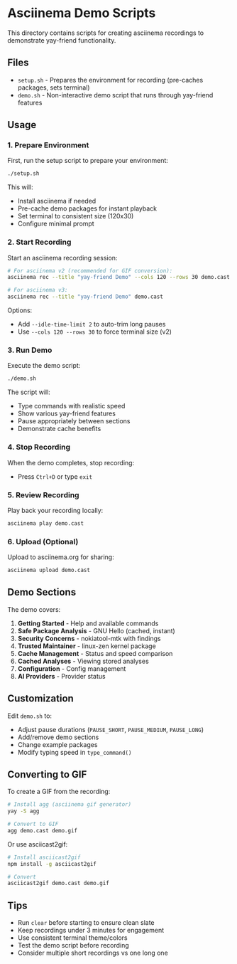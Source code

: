 # Asciinema Demo Scripts

This directory contains scripts for creating asciinema recordings to demonstrate yay-friend functionality.

## Files

- `setup.sh` - Prepares the environment for recording (pre-caches packages, sets terminal)
- `demo.sh` - Non-interactive demo script that runs through yay-friend features

## Usage

### 1. Prepare Environment

First, run the setup script to prepare your environment:

```bash
./setup.sh
```

This will:
- Install asciinema if needed
- Pre-cache demo packages for instant playback
- Set terminal to consistent size (120x30)
- Configure minimal prompt

### 2. Start Recording

Start an asciinema recording session:

```bash
# For asciinema v2 (recommended for GIF conversion):
asciinema rec --title "yay-friend Demo" --cols 120 --rows 30 demo.cast

# For asciinema v3:
asciinema rec --title "yay-friend Demo" demo.cast
```

Options:
- Add `--idle-time-limit 2` to auto-trim long pauses
- Use `--cols 120 --rows 30` to force terminal size (v2)

### 3. Run Demo

Execute the demo script:

```bash
./demo.sh
```

The script will:
- Type commands with realistic speed
- Show various yay-friend features
- Pause appropriately between sections
- Demonstrate cache benefits

### 4. Stop Recording

When the demo completes, stop recording:
- Press `Ctrl+D` or type `exit`

### 5. Review Recording

Play back your recording locally:

```bash
asciinema play demo.cast
```

### 6. Upload (Optional)

Upload to asciinema.org for sharing:

```bash
asciinema upload demo.cast
```

## Demo Sections

The demo covers:

1. **Getting Started** - Help and available commands
2. **Safe Package Analysis** - GNU Hello (cached, instant)
3. **Security Concerns** - nokiatool-mtk with findings
4. **Trusted Maintainer** - linux-zen kernel package
5. **Cache Management** - Status and speed comparison
6. **Cached Analyses** - Viewing stored analyses
7. **Configuration** - Config management
8. **AI Providers** - Provider status

## Customization

Edit `demo.sh` to:
- Adjust pause durations (`PAUSE_SHORT`, `PAUSE_MEDIUM`, `PAUSE_LONG`)
- Add/remove demo sections
- Change example packages
- Modify typing speed in `type_command()`

## Converting to GIF

To create a GIF from the recording:

```bash
# Install agg (asciinema gif generator)
yay -S agg

# Convert to GIF
agg demo.cast demo.gif
```

Or use asciicast2gif:

```bash
# Install asciicast2gif
npm install -g asciicast2gif

# Convert
asciicast2gif demo.cast demo.gif
```

## Tips

- Run `clear` before starting to ensure clean slate
- Keep recordings under 3 minutes for engagement
- Use consistent terminal theme/colors
- Test the demo script before recording
- Consider multiple short recordings vs one long one
